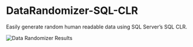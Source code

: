 # DataRandomizer-SQL-CLR
Easily generate random human readable data using SQL Server’s SQL CLR.

![Data Randomizer Results](https://github.com/user-attachments/assets/60851925-6286-4ca2-996f-c6770ec0e964)
